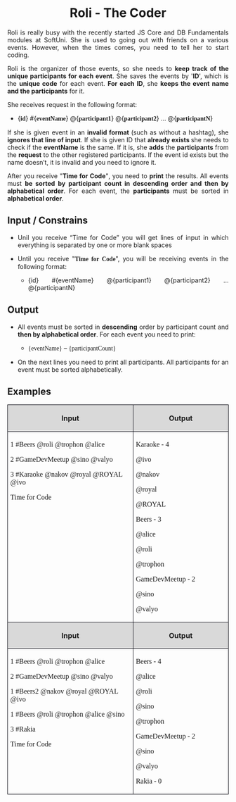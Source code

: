 <H1 CLASS="western" ALIGN=CENTER>Roli - The Coder</H1>
<P ALIGN=JUSTIFY STYLE="margin-top: 0.06in">Roli is really busy with
the recently started JS Core and DB Fundamentals modules at SoftUni.
She is used to going out with friends on a various events. However,
when the times comes, you need to tell her to start coding.</P>
<P ALIGN=JUSTIFY STYLE="margin-top: 0.06in">Roli is the organizer of
those events, so she needs to <B>keep track of the unique
participants for each event</B>. She saves the events by '<B>ID</B>',
which is the <B>unique code</B> for each event. <B>For each ID</B>,
she <B>keeps the event name and the participants</B> for it.</P>
<P ALIGN=JUSTIFY STYLE="margin-top: 0.06in">She receives request in
the following format:</P>
<UL>
	<LI><P ALIGN=JUSTIFY STYLE="margin-top: 0.06in">{<FONT FACE="Consolas, serif"><B>id</B></FONT>}
	#{<FONT FACE="Consolas, serif"><B>eventName</B></FONT>}
	@{<FONT FACE="Consolas, serif"><B>participant1</B></FONT>}
	@{<FONT FACE="Consolas, serif"><B>participant2</B></FONT>} …
	@{<FONT FACE="Consolas, serif"><B>participantN</B></FONT>}</P>
</UL>
<P ALIGN=JUSTIFY STYLE="margin-top: 0.06in">If she is given <SPAN LANG="en-GB">event
in an </SPAN><B>invalid format </B>(such as without a hashtag), she
<B>ignores that line of input</B>. If she is given ID that <B>already
exists </B>she needs to check if the <B>eventName</B> is the same. If
it is, she <B>adds</B> the <B>participants</B> from the <B>request</B>
to the <SPAN LANG="en-GB">other </SPAN>registered participants. If
the event id exists but the name doesn’t, it is invalid and you
need to ignore it.</P>
<P ALIGN=JUSTIFY STYLE="margin-top: 0.06in">After you receive <SPAN LANG="bg-BG">&quot;</SPAN><B>Time
for Code</B><SPAN LANG="bg-BG">&quot;</SPAN>, you need to <B>print</B>
the results. All events must <B>be sorted by participant count in
descending order and then by alphabetical order</B>. For each event,
the <B>participants</B> must be sorted in <B>alphabetical order</B>.</P>
<H2 CLASS="western" ALIGN=JUSTIFY>Input / Constrains</H2>
<UL>
	<LI><P ALIGN=JUSTIFY STYLE="margin-top: 0.06in">Unil you receive
	“Time for Code” you will get lines of input in which everything
	is separated by one or more blank spaces</P>
	<LI><P ALIGN=JUSTIFY STYLE="margin-top: 0.06in">Until you receive
	&quot;<FONT FACE="Consolas, serif"><B>Time for Code</B></FONT>&quot;,
	you will be receiving events in the following format:</P>
	<UL>
		<LI><P ALIGN=JUSTIFY STYLE="margin-top: 0.06in"><A NAME="_GoBack"></A>
		{id} #{eventName} @{participant1} @{participant2} …
		@{participantN}</P>
	</UL>
</UL>
<H2 CLASS="western" ALIGN=JUSTIFY>Output</H2>
<UL>
	<LI><P ALIGN=JUSTIFY STYLE="margin-top: 0.06in">All events must be
	sorted<SPAN LANG="bg-BG"> </SPAN>in <B>descending</B> order by
	participant count and <B>then by alphabetical order</B>. For each
	event you need to print:</P>
	<UL>
		<LI><P ALIGN=JUSTIFY STYLE="margin-top: 0.06in"><FONT FACE="Consolas, serif">{eventName}</FONT>
		– <FONT FACE="Consolas, serif">{participantCount}</FONT></P>
	</UL>
	<LI><P ALIGN=JUSTIFY STYLE="margin-top: 0.06in">On the next lines
	you need to print all participants. All participants for an event
	must be sorted alphabetically.</P>
</UL>
<H2 CLASS="western">Examples</H2>
<TABLE WIDTH=684 CELLPADDING=4 CELLSPACING=0>
	<COL WIDTH=391>
	<COL WIDTH=275>
	<TR VALIGN=TOP>
		<TD WIDTH=391 BGCOLOR="#d9d9d9" STYLE="border: 1px solid #00000a; padding-top: 0.04in; padding-bottom: 0.04in; padding-left: 0.06in; padding-right: 0.06in">
			<P ALIGN=CENTER><B>Input</B></P>
		</TD>
		<TD WIDTH=275 BGCOLOR="#d9d9d9" STYLE="border: 1px solid #00000a; padding-top: 0.04in; padding-bottom: 0.04in; padding-left: 0.06in; padding-right: 0.06in">
			<P ALIGN=CENTER><B>Output</B></P>
		</TD>
	</TR>
	<TR VALIGN=TOP>
		<TD WIDTH=391 STYLE="border: 1px solid #00000a; padding-top: 0.04in; padding-bottom: 0.04in; padding-left: 0.06in; padding-right: 0.06in">
			<P STYLE="margin-bottom: 0in"><FONT FACE="Consolas, serif">1
			#Beers @roli @trophon @alice</FONT></P>
			<P STYLE="margin-bottom: 0in"><FONT FACE="Consolas, serif">2
			#GameDevMeetup @sino @valyo</FONT></P>
			<P STYLE="margin-bottom: 0in"><FONT FACE="Consolas, serif">3
			#Karaoke @nakov @royal @ROYAL @ivo</FONT></P>
			<P><FONT FACE="Consolas, serif">Time for Code</FONT></P>
		</TD>
		<TD WIDTH=275 STYLE="border: 1px solid #00000a; padding-top: 0.04in; padding-bottom: 0.04in; padding-left: 0.06in; padding-right: 0.06in">
			<P STYLE="margin-bottom: 0in"><FONT FACE="Consolas, serif">Karaoke
			- 4</FONT></P>
			<P STYLE="margin-bottom: 0in"><FONT FACE="Consolas, serif">@ivo</FONT></P>
			<P STYLE="margin-bottom: 0in"><FONT FACE="Consolas, serif">@nakov</FONT></P>
			<P STYLE="margin-bottom: 0in"><FONT FACE="Consolas, serif">@royal</FONT></P>
			<P STYLE="margin-bottom: 0in"><FONT FACE="Consolas, serif">@ROYAL</FONT></P>
			<P STYLE="margin-bottom: 0in"><FONT FACE="Consolas, serif">Beers -
			3</FONT></P>
			<P STYLE="margin-bottom: 0in"><FONT FACE="Consolas, serif">@alice</FONT></P>
			<P STYLE="margin-bottom: 0in"><FONT FACE="Consolas, serif">@roli</FONT></P>
			<P STYLE="margin-bottom: 0in"><FONT FACE="Consolas, serif">@trophon</FONT></P>
			<P STYLE="margin-bottom: 0in"><FONT FACE="Consolas, serif">GameDevMeetup
			- 2</FONT></P>
			<P STYLE="margin-bottom: 0in"><FONT FACE="Consolas, serif">@sino</FONT></P>
			<P><FONT FACE="Consolas, serif">@valyo</FONT></P>
		</TD>
	</TR>
	<TR VALIGN=TOP>
		<TD WIDTH=391 BGCOLOR="#d9d9d9" STYLE="border: 1px solid #00000a; padding-top: 0.04in; padding-bottom: 0.04in; padding-left: 0.06in; padding-right: 0.06in">
			<P ALIGN=CENTER><B>Input</B></P>
		</TD>
		<TD WIDTH=275 BGCOLOR="#d9d9d9" STYLE="border: 1px solid #00000a; padding-top: 0.04in; padding-bottom: 0.04in; padding-left: 0.06in; padding-right: 0.06in">
			<P ALIGN=CENTER><B>Output</B></P>
		</TD>
	</TR>
	<TR VALIGN=TOP>
		<TD WIDTH=391 STYLE="border: 1px solid #00000a; padding-top: 0.04in; padding-bottom: 0.04in; padding-left: 0.06in; padding-right: 0.06in">
			<P STYLE="margin-bottom: 0in"><FONT FACE="Consolas, serif">1
			#Beers @roli @trophon @alice</FONT></P>
			<P STYLE="margin-bottom: 0in"><FONT FACE="Consolas, serif">2
			#GameDevMeetup @sino @valyo</FONT></P>
			<P STYLE="margin-bottom: 0in"><FONT FACE="Consolas, serif">1
			#Beers2 @nakov @royal @ROYAL @ivo</FONT></P>
			<P STYLE="margin-bottom: 0in"><FONT FACE="Consolas, serif">1
			#Beers @roli @trophon @alice @sino</FONT></P>
			<P STYLE="margin-bottom: 0in"><FONT FACE="Consolas, serif">3
			#Rakia</FONT></P>
			<P><FONT FACE="Consolas, serif">Time for Code</FONT></P>
		</TD>
		<TD WIDTH=275 STYLE="border: 1px solid #00000a; padding-top: 0.04in; padding-bottom: 0.04in; padding-left: 0.06in; padding-right: 0.06in">
			<P STYLE="margin-bottom: 0in"><FONT FACE="Consolas, serif">Beers -
			4</FONT></P>
			<P STYLE="margin-bottom: 0in"><FONT FACE="Consolas, serif">@alice</FONT></P>
			<P STYLE="margin-bottom: 0in"><FONT FACE="Consolas, serif">@roli</FONT></P>
			<P STYLE="margin-bottom: 0in"><FONT FACE="Consolas, serif">@sino</FONT></P>
			<P STYLE="margin-bottom: 0in"><FONT FACE="Consolas, serif">@trophon</FONT></P>
			<P STYLE="margin-bottom: 0in"><FONT FACE="Consolas, serif">GameDevMeetup
			- 2</FONT></P>
			<P STYLE="margin-bottom: 0in"><FONT FACE="Consolas, serif">@sino</FONT></P>
			<P STYLE="margin-bottom: 0in"><FONT FACE="Consolas, serif">@valyo</FONT></P>
			<P><FONT FACE="Consolas, serif">Rakia - 0</FONT></P>
		</TD>
	</TR>
</TABLE>
